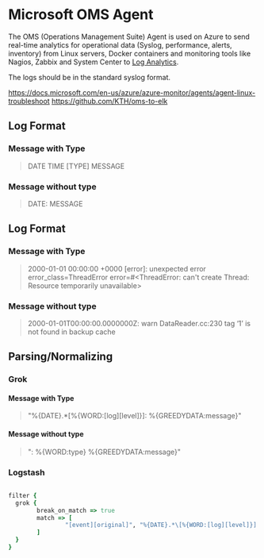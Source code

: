 # Microsoft OMS Agent

The OMS (Operations Management Suite) Agent is used on Azure to send real-time analytics for operational data (Syslog, performance, alerts, inventory) from Linux servers, Docker containers and monitoring tools like Nagios, Zabbix and System Center to [Log Analytics](https://docs.microsoft.com/en-us/azure/azure-monitor/agents/log-analytics-agent).

The logs should be in the standard syslog format.

https://docs.microsoft.com/en-us/azure/azure-monitor/agents/agent-linux-troubleshoot
<https://github.com/KTH/oms-to-elk>

## Log Format
### Message with Type
> DATE TIME [TYPE] MESSAGE

### Message without type
> DATE: MESSAGE

## Log Format
### Message with Type
> 2000-01-01 00:00:00 +0000 [error]: unexpected error error_class=ThreadError error=#<ThreadError: can't create Thread: Resource temporarily unavailable>

### Message without type
> 2000-01-01T00:00:00.0000000Z: warn DataReader.cc:230 tag ‘1’ is not found in backup cache

## Parsing/Normalizing

### Grok
#### Message with Type
> "%{DATE}.*\[%{WORD:[log][level]}]: %{GREEDYDATA:message}"

#### Message without type
> ": %{WORD:type} %{GREEDYDATA:message}"
### Logstash

```ruby

filter {
  grok {
        break_on_match => true
        match => [
                "[event][original]", "%{DATE}.*\[%{WORD:[log][level]}]: %{GREEDYDATA:message}",": %{WORD:type} %{GREEDYDATA:message}"
        ]
  }              
}
```
